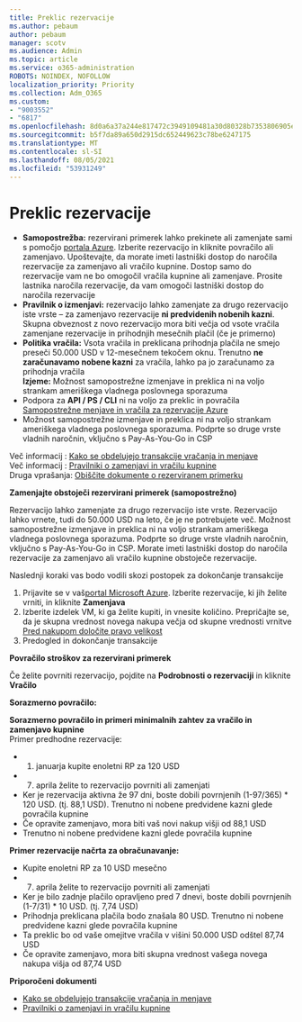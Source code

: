 ```yaml
---
title: Preklic rezervacije
ms.author: pebaum
author: pebaum
manager: scotv
ms.audience: Admin
ms.topic: article
ms.service: o365-administration
ROBOTS: NOINDEX, NOFOLLOW
localization_priority: Priority
ms.collection: Adm_O365
ms.custom:
- "9003552"
- "6817"
ms.openlocfilehash: 8d0a6a37a244e817472c3949109481a30d80328b7353806905e05c547e196ea0
ms.sourcegitcommit: b5f7da89a650d2915dc652449623c78be6247175
ms.translationtype: MT
ms.contentlocale: sl-SI
ms.lasthandoff: 08/05/2021
ms.locfileid: "53931249"
---
```

# <a name="cancelling-reservation"></a>Preklic rezervacije

- **Samopostrežba:** rezervirani primerek lahko prekinete ali zamenjate sami s pomočjo [portala Azure](https://portal.azure.com/#blade/Microsoft_Azure_Reservations/ReservationsBrowseBlade). Izberite rezervacijo in kliknite povračilo ali zamenjavo. Upoštevajte, da morate imeti lastniški dostop do naročila rezervacije za zamenjavo ali vračilo kupnine. Dostop samo do rezervacije vam ne bo omogočil vračila kupnine ali zamenjave. Prosite lastnika naročila rezervacije, da vam omogoči lastniški dostop do naročila rezervacije
- **Pravilnik o izmenjavi:** rezervacijo lahko zamenjate za drugo rezervacijo iste vrste – za zamenjavo rezervacije **ni predvidenih nobenih kazni**. Skupna obveznost z novo rezervacijo mora biti večja od vsote vračila zamenjane rezervacije in prihodnjih mesečnih plačil (če je primerno)
- **Politika vračila:** Vsota vračila in preklicana prihodnja plačila ne smejo preseči 50.000 USD v 12-mesečnem tekočem oknu. Trenutno **ne zaračunavamo nobene kazni** za vračila, lahko pa jo zaračunamo za prihodnja vračila  
    **Izjeme:** Možnost samopostrežne izmenjave in preklica ni na voljo strankam ameriškega vladnega poslovnega sporazuma
- Podpora za **API / PS / CLI** ni na voljo za preklic in povračila [ Samopostrežne menjave in vračila za rezervacije Azure](https://docs.microsoft.com/azure/cost-management-billing/reservations/exchange-and-refund-azure-reservations?WT.mc_id=Portal-Microsoft_Azure_Support)
- Možnost samopostrežne izmenjave in preklica ni na voljo strankam ameriškega vladnega poslovnega sporazuma. Podprte so druge vrste vladnih naročnin, vključno s Pay-As-You-Go in CSP

Več informacij : [Kako se obdelujejo transakcije vračanja in menjave](https://docs.microsoft.com/azure/billing/billing-azure-reservations-self-service-exchange-and-refund?WT.mc_id=Portal-Microsoft_Azure_Support#how-return-and-exchange-transactions-are-processed)  
Več informacij : [Pravilniki o zamenjavi in ​​vračilu kupnine](https://docs.microsoft.com/azure/billing/billing-azure-reservations-self-service-exchange-and-refund?WT.mc_id=Portal-Microsoft_Azure_Support#exchange-policies)  
Druga vprašanja: [Obiščite dokumente o rezerviranem primerku](https://docs.microsoft.com/azure/billing/billing-save-compute-costs-reservations?WT.mc_id=Portal-Microsoft_Azure_Support)

**Zamenjajte obstoječi rezervirani primerek (samopostrežno)**

Rezervacijo lahko zamenjate za drugo rezervacijo iste vrste. Rezervacijo lahko vrnete, tudi do 50.000 USD na leto, če je ne potrebujete več. Možnost samopostrežne izmenjave in preklica ni na voljo strankam ameriškega vladnega poslovnega sporazuma. Podprte so druge vrste vladnih naročnin, vključno s Pay-As-You-Go in CSP. Morate imeti lastniški dostop do naročila rezervacije za zamenjavo ali vračilo kupnine obstoječe rezervacije.

Naslednji koraki vas bodo vodili skozi postopek za dokončanje transakcije

1. Prijavite se v vaš[portal Microsoft Azure](https://portal.azure.com/#blade/Microsoft_Azure_Reservations/ReservationsBrowseBlade). Izberite rezervacije, ki jih želite vrniti, in kliknite **Zamenjava**
2. Izberite izdelek VM, ki ga želite kupiti, in vnesite količino. Prepričajte se, da je skupna vrednost novega nakupa večja od skupne vrednosti vrnitve [Pred nakupom določite pravo velikost](https://docs.microsoft.com/azure/virtual-machines/windows/prepay-reserved-vm-instances?WT.mc_id=Portal-Microsoft_Azure_Support#determine-the-right-vm-size-before-you-buy)
3. Predogled in dokončanje transakcije

**Povračilo stroškov za rezervirani primerek**

Če želite povrniti rezervacijo, pojdite na **Podrobnosti o rezervaciji** in kliknite **Vračilo**

**Sorazmerno povračilo:**

**Sorazmerno povračilo in primeri minimalnih zahtev za vračilo in zamenjavo kupnine**  
Primer predhodne rezervacije:

- 1. januarja kupite enoletni RP za 120 USD
- 7. aprila želite to rezervacijo povrniti ali zamenjati
- Ker je rezervacija aktivna že 97 dni, boste dobili povrnjenih (1-97/365) * 120 USD. (tj. 88,1 USD). Trenutno ni nobene predvidene kazni glede povračila kupnine
- Če opravite zamenjavo, mora biti vaš novi nakup višji od 88,1 USD
- Trenutno ni nobene predvidene kazni glede povračila kupnine

**Primer rezervacije načrta za obračunavanje:**

- Kupite enoletni RP za 10 USD mesečno
- 7. aprila želite to rezervacijo povrniti ali zamenjati
- Ker je bilo zadnje plačilo opravljeno pred 7 dnevi, boste dobili povrnjenih (1-7/31) * 10 USD. (tj. 7,74 USD)
- Prihodnja preklicana plačila bodo znašala 80 USD. Trenutno ni nobene predvidene kazni glede povračila kupnine
- Ta preklic bo od vaše omejitve vračila v višini 50.000 USD odštel 87,74 USD
- Če opravite zamenjavo, mora biti skupna vrednost vašega novega nakupa višja od 87,74 USD

**Priporočeni dokumenti**

- [Kako se obdelujejo transakcije vračanja in menjave](https://docs.microsoft.com/azure/billing/billing-azure-reservations-self-service-exchange-and-refund?WT.mc_id=Portal-Microsoft_Azure_Support#how-return-and-exchange-transactions-are-processed)
- [Pravilniki o zamenjavi in ​​vračilu kupnine](https://docs.microsoft.com/azure/billing/billing-azure-reservations-self-service-exchange-and-refund?WT.mc_id=Portal-Microsoft_Azure_Support#exchange-policies)
